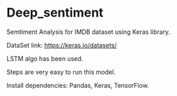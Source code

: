 # Deep_sentiment

Semtiment Analysis for IMDB dataset using Keras library.

DataSet link: https://keras.io/datasets/

LSTM algo has been used.

Steps are very easy to run this model.

Install dependencies: Pandas, Keras, TensorFlow.
